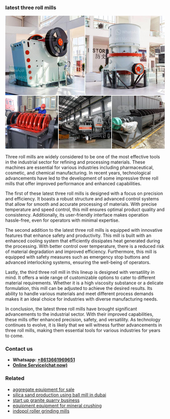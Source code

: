<h3>latest three roll mills</h3><img src='1706753801.jpg' alt=''><p>Three roll mills are widely considered to be one of the most effective tools in the industrial sector for refining and processing materials. These machines are essential for various industries including pharmaceutical, cosmetic, and chemical manufacturing. In recent years, technological advancements have led to the development of some impressive three roll mills that offer improved performance and enhanced capabilities.</p><p>The first of these latest three roll mills is designed with a focus on precision and efficiency. It boasts a robust structure and advanced control systems that allow for smooth and accurate processing of materials. With precise temperature and speed control, this mill ensures optimal product quality and consistency. Additionally, its user-friendly interface makes operation hassle-free, even for operators with minimal expertise.</p><p>The second addition to the latest three roll mills is equipped with innovative features that enhance safety and productivity. This mill is built with an enhanced cooling system that efficiently dissipates heat generated during the processing. With better control over temperature, there is a reduced risk of material degradation and improved efficiency. Furthermore, this mill is equipped with safety measures such as emergency stop buttons and advanced interlocking systems, ensuring the well-being of operators.</p><p>Lastly, the third three roll mill in this lineup is designed with versatility in mind. It offers a wide range of customizable options to cater to different material requirements. Whether it is a high viscosity substance or a delicate formulation, this mill can be adjusted to achieve the desired results. Its ability to handle various materials and meet different process demands makes it an ideal choice for industries with diverse manufacturing needs.</p><p>In conclusion, the latest three roll mills have brought significant advancements to the industrial sector. With their improved capabilities, these mills offer enhanced precision, safety, and versatility. As technology continues to evolve, it is likely that we will witness further advancements in three roll mills, making them essential tools for various industries for years to come.</p><h3>Contact us</h3><ul><li><strong>Whatsapp:&nbsp;<a href="https://wa.me/8613661969651">+8613661969651</a></strong></li><li><a href="https://swt.shibang-china.com/?git&amp;zhl&amp;latest three roll mills"><strong>Online Service(chat now)</strong></a></li></ul><h3>Related</h3><ul><li><a href='aggregate equipment for sale.md'>aggregate equipment for sale</a></li><li><a href='silica sand production using ball mill in dubai.md'>silica sand production using ball mill in dubai</a></li><li><a href='start up granite quarry business.md'>start up granite quarry business</a></li><li><a href='equipment equipment for mineral crushing.md'>equipment equipment for mineral crushing</a></li><li><a href='indopol roller grinding mills.md'>indopol roller grinding mills</a></li></ul>